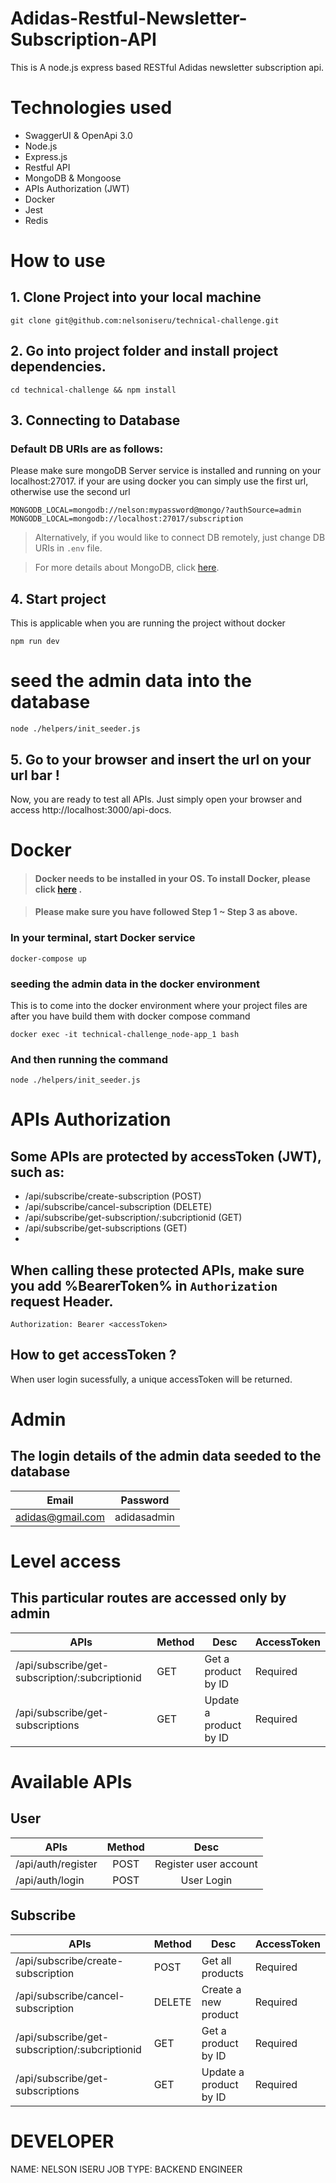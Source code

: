 # Adidas-Restful-Newsletter-Subscription-API

This is A node.js express based RESTful Adidas newsletter subscription api.

# Technologies used

-   SwaggerUI & OpenApi 3.0
-   Node.js
-   Express.js
-   Restful API
-   MongoDB & Mongoose
-   APIs Authorization (JWT)
-   Docker
-   Jest
-   Redis

# How to use

## 1. Clone Project into your local machine

```
git clone git@github.com:nelsoniseru/technical-challenge.git
```

## 2. Go into project folder and install project dependencies.

```
cd technical-challenge && npm install
```

## 3. Connecting to Database

### Default DB URIs are as follows:

Please make sure mongoDB Server service is installed and running on your localhost:27017.
if your are using docker you can simply use the first url, otherwise use the second url
```
MONGODB_LOCAL=mongodb://nelson:mypassword@mongo/?authSource=admin
MONGODB_LOCAL=mongodb://localhost:27017/subscription

```
> Alternatively, if you would like to connect DB remotely, just change DB URIs in `.env` file.

> For more details about MongoDB, click [here](https://www.mongodb.com/).

 
## 4. Start project
This is applicable when you are running the project without docker
```
npm run dev
```
# seed the admin data into the database 
```
node ./helpers/init_seeder.js
```

## 5. Go to your browser and insert the url on your url bar !

Now, you are ready to test all APIs.
Just simply open your browser and access http://localhost:3000/api-docs.

# Docker

> #### Docker needs to be installed in your OS. To install Docker, please click [here](https://docs.docker.com/get-docker/) .

> #### Please make sure you have followed Step 1 ~ Step 3 as above.

### In your terminal, start Docker service

```
docker-compose up
```
### seeding the admin data in the docker environment
 This is to come into the docker environment where your project files are after you have build them with docker compose command

```
docker exec -it technical-challenge_node-app_1 bash
```
### And then running the command

```
node ./helpers/init_seeder.js
```

# APIs Authorization

## Some APIs are protected by accessToken (JWT), such as:

-   /api/subscribe/create-subscription (POST)
-   /api/subscribe/cancel-subscription (DELETE)
-   /api/subscribe/get-subscription/:subcriptionid (GET)
-   /api/subscribe/get-subscriptions  (GET)
-  

## When calling these protected APIs, make sure you add %BearerToken% in `Authorization` request Header.
```
Authorization: Bearer <accessToken>
```

## How to get accessToken ?

When user login sucessfully, a unique accessToken will be returned.

# Admin
## The login details of the admin data seeded to the database

| Email               | Password  |
| --------------------|-----------|
| adidas@gmail.com    |adidasadmin|

# Level access

## This particular routes are accessed only by admin

| APIs                                            | Method | Desc                   | AccessToken |
| ----------------------------------------------- | ------ |------------------------| ------------|
| /api/subscribe/get-subscription/:subcriptionid  | GET    | Get a product by ID    | Required    |
| /api/subscribe/get-subscriptions                | GET    | Update a product by ID | Required    |



# Available APIs

## User


| APIs               | Method |         Desc          |
| ------------------ | :----: | :-------------------: |
| /api/auth/register |  POST  | Register user account |
| /api/auth/login    |  POST  |      User Login       |

## Subscribe

| APIs                                            | Method | Desc                   | AccessToken |
| ----------------------------------------------- | ------ |------------------------| ------------|
| /api/subscribe/create-subscription              | POST   | Get all products       | Required    |
| /api/subscribe/cancel-subscription              | DELETE | Create a new product   | Required    |
| /api/subscribe/get-subscription/:subcriptionid | GET    | Get a product by ID    | Required    |
| /api/subscribe/get-subscriptions                | GET    | Update a product by ID | Required    |

# DEVELOPER
NAME: NELSON ISERU
JOB TYPE: BACKEND ENGINEER


